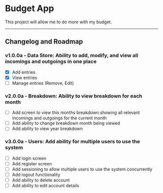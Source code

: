 # Budget App

This project will allow me to do more with my budget.

---

## Changelog and Roadmap

### v1.0.0a - Data Store: Ability to add, modify, and view all incomings and outgoings in one place

- [x] Add entries
- [x] View entries
- [ ] Manage entries (Remove, Edit)

### v2.0.0a - Breakdown: Ability to view breakdown for each month

- [ ] Add screen to view this months breakdown showing all relevant incomings and outgoings for the current month
- [ ] Add ability to change breakdown month being viewed
- [ ] Add ability to view year breakdown

### v3.0.0a - Users: Add ability for multiple users to use the system

- [ ] Add login screen
- [ ] Add register screen
- [ ] Add sessioning to allow multiple users to use the system concurrently
- [ ] Add logout functionality
- [ ] Add ability to delete account
- [ ] Add ability to edit account details